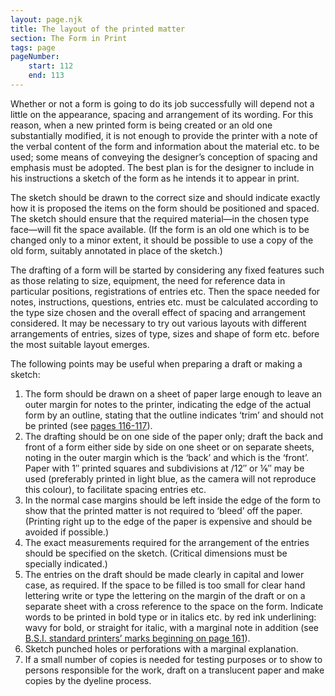 ```yaml
---
layout: page.njk
title: The layout of the printed matter
section: The Form in Print
tags: page
pageNumber:
    start: 112
    end: 113
---
```


<span class="small-caps">Whether</span> or not a form is going to do its job successfully will depend not a little on the appearance, spacing and arrangement of its wording. For this reason, when a new printed form is being created or an old one substantially modified, it is not enough to provide the printer with a note of the verbal content of the form and information about the material etc. to be used; some means of conveying the designer’s conception of spacing and emphasis must be adopted. The best plan is for the designer to include in his instructions a sketch of the form as he intends it to appear in print.

The sketch should be drawn to the correct size and should indicate exactly how it is proposed the items on the form should be positioned and spaced. The sketch should ensure that the required material—in the chosen type face—will fit the space available. (If the form is an old one which is to be changed only to a minor extent, it should be possible to use a copy of the old form, suitably annotated in place of the sketch.)

The drafting of a form will be started by considering any fixed features such as those relating to size, equipment, the need for reference data in particular positions, registrations of entries etc. Then the space needed for notes, instructions, questions, entries etc. must be calculated according to the type size chosen and the overall effect of spacing and arrangement considered. It may be necessary to try out various layouts with different arrangements of entries, sizes of type, sizes and shape of form etc. before the most suitable layout emerges.

The following points may be useful when preparing a draft or making a sketch:

1. The form should be drawn on a sheet of paper large enough to leave an outer margin for notes to the printer, indicating the edge of the actual form by an outline, stating that the outline indicates ‘trim’ and should not be printed (see <a href=".the-form-in-print/alphabets/">pages 116-117</a>).
2. The drafting should be on one side of the paper only; draft the back and front of a form either side by side on one sheet or on separate sheets, noting in the outer margin which is the ‘back’ and which is the ‘front’. Paper with 1&Prime; printed squares and subdivisions at /12&Prime; or &frac16;&Prime; may be used (preferably printed in light blue, as the camera will not reproduce this colour), to facilitate spacing entries etc.
3. In the normal case margins should be left inside the edge of the form to show that the printed matter is not required to ‘bleed’ off the paper. (Printing right up to the edge of the paper is expensive and should be avoided if possible.)
4. The exact measurements required for the arrangement of the entries should be specified on the sketch. (Critical dimensions must be specially indicated.)
5. The entries on the draft should be made clearly in capital and lower case, as required. If the space to be filled is too small for clear hand lettering write or type the lettering on the margin of the draft or on a separate sheet with a cross reference to the space on the form. Indicate words to be printed in bold type or in italics etc. by red ink underlining: wavy for bold, or straight for italic, with a marginal note in addition (see [B.S.I. standard printers’ marks beginning on page 161](/table-of-symbols-for-proof-correction/)).
6. Sketch punched holes or perforations with a marginal explanation.
7. If a small number of copies is needed for testing purposes or to show to persons responsible for the work, draft on a translucent paper and make copies by the dyeline process.
